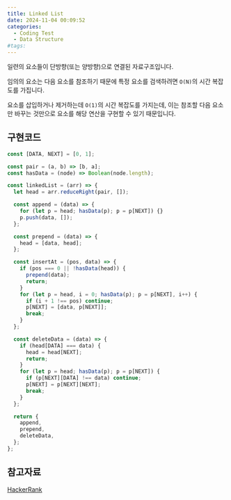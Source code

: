 ```yaml
---
title: Linked List
date: 2024-11-04 00:09:52
categories:
  - Coding Test
  - Data Structure
#tags:
---
```

일련의 요소들이 단방향(또는 양방향)으로 연결된 자료구조입니다.

임의의 요소는 다음 요소를 참조하기 때문에 특정 요소를 검색하려면 `O(N)`의 시간 복잡도를 가집니다.

요소를 삽입하거나 제거하는데 `O(1)`의 시간 복잡도를 가지는데, 이는 참조할 다음 요소만 바꾸는 것만으로 요소를 해당 연산을 구현할 수 있기 때문입니다.

## 구현코드

```js
const [DATA, NEXT] = [0, 1];

const pair = (a, b) => [b, a];
const hasData = (node) => Boolean(node.length);

const linkedList = (arr) => {
  let head = arr.reduceRight(pair, []);

  const append = (data) => {
    for (let p = head; hasData(p); p = p[NEXT]) {}
    p.push(data, []);
  };

  const prepend = (data) => {
    head = [data, head];
  };

  const insertAt = (pos, data) => {
    if (pos === 0 || !hasData(head)) {
      prepend(data);
      return;
    }
    for (let p = head, i = 0; hasData(p); p = p[NEXT], i++) {
      if (i + 1 !== pos) continue;
      p[NEXT] = [data, p[NEXT]];
      break;
    }
  };

  const deleteData = (data) => {
    if (head[DATA] === data) {
      head = head[NEXT];
      return;
    }
    for (let p = head; hasData(p); p = p[NEXT]) {
      if (p[NEXT][DATA] !== data) continue;
      p[NEXT] = p[NEXT][NEXT];
      break;
    }
  };

  return {
    append,
    prepend,
    deleteData,
  };
};
```

## 참고자료

[HackerRank](https://www.youtube.com/@HackerrankOfficial/playlists)